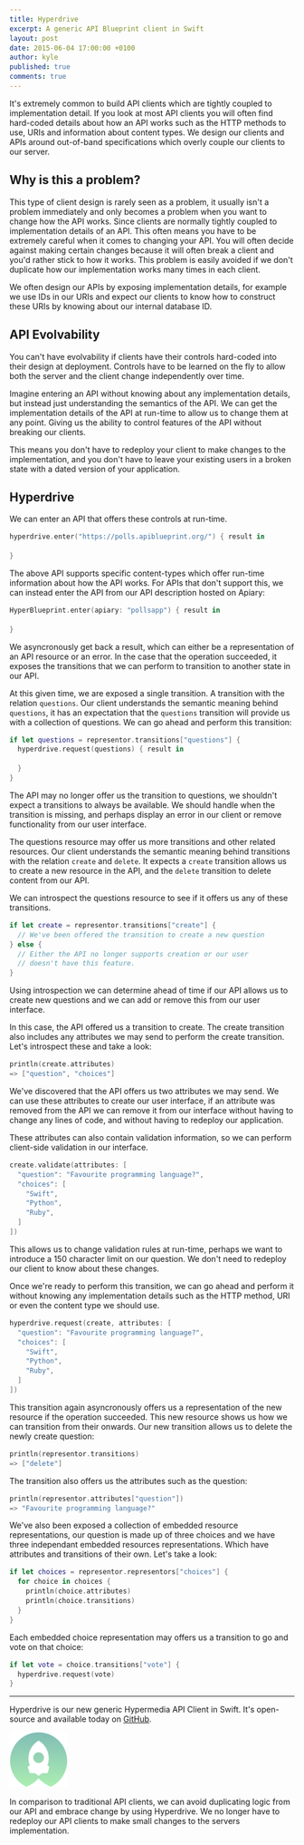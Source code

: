 ```yaml
---
title: Hyperdrive
excerpt: A generic API Blueprint client in Swift
layout: post
date: 2015-06-04 17:00:00 +0100
author: kyle
published: true
comments: true
---
```


It's extremely common to build API clients which are tightly coupled to
implementation detail. If you look at most API clients you will
often find hard-coded details about how an API works such as the HTTP
methods to use, URIs and information about content types. We design our
clients and APIs around out-of-band specifications which overly couple
our clients to our server.

## Why is this a problem?

This type of client design is rarely seen as a problem, it usually isn't
a problem immediately and only becomes a problem when you want to
change how the API works. Since clients are normally tightly coupled
to implementation details of an API. This often means you have to be
extremely careful when it comes to changing your API. You will often decide
against making certain changes because it will often break a client and
you'd rather stick to how it works. This problem is easily avoided if we
don't duplicate how our implementation works many times in each client.

We often design our APIs by exposing implementation details, for example
we use IDs in our URIs and expect our clients to know how to construct
these URIs by knowing about our internal database ID.

## API Evolvability

You can't have evolvability if clients have their controls hard-coded into
their design at deployment. Controls have to be learned on the fly to
allow both the server and the client change independently over time.

Imagine entering an API without knowing about any implementation details,
but instead just understanding the semantics of the API. We can get the
implementation details of the API at run-time to allow us to change them at
any point. Giving us the ability to control features of the API
without breaking our clients.

This means you don't have to redeploy your client to make changes to
the implementation, and you don't have to leave your existing users in
a broken state with a dated version of your application.

## Hyperdrive

We can enter an API that offers these controls at run-time.

```swift
hyperdrive.enter("https://polls.apiblueprint.org/") { result in

}
```

The above API supports specific content-types which offer run-time information
about how the API works. For APIs that don't support this, we can instead
enter the API from our API description hosted on Apiary:

```swift
HyperBlueprint.enter(apiary: "pollsapp") { result in

}
```

We asyncronously get back a result, which can either be a representation
of an API resource or an error. In the case that the operation succeeded,
it exposes the transitions that we can perform to transition to another
state in our API.

At this given time, we are exposed a single transition. A transition with
the relation `questions`. Our client understands the semantic meaning
behind `questions`, it has an expectation that the `questions` transition
will provide us with a collection of questions. We can go ahead and
perform this transition:

```swift
if let questions = representor.transitions["questions"] {
  hyperdrive.request(questions) { result in

  }
}
```

The API may no longer offer us the transition to questions, we shouldn't
expect a transitions to always be available. We should handle when the
transition is missing, and perhaps display an error in our client or remove
functionality from our user interface.

The questions resource may offer us more transitions and other related
resources. Our client understands the semantic meaning behind transitions
with the relation `create` and `delete`. It expects a `create` transition
allows us to create a new resource in the API, and the `delete` transition
to delete content from our API.

We can introspect the questions resource to see if it offers us any of
these transitions.

```swift
if let create = representor.transitions["create"] {
  // We've been offered the transition to create a new question
} else {
  // Either the API no longer supports creation or our user
  // doesn't have this feature.
}
```

Using introspection we can determine ahead of time if our API allows us
to create new questions and we can add or remove this from our user interface.

In this case, the API offered us a transition to create. The create
transition also includes any attributes we may send to perform
the create transition. Let's introspect these and take a look:

```swift
println(create.attributes)
=> ["question", "choices"]
```

We've discovered that the API offers us two attributes we may send. We
can use these attributes to create our user interface, if an attribute was
removed from the API we can remove it from our interface without having to
change any lines of code, and without having to redeploy our application.

These attributes can also contain validation information, so we can perform
client-side validation in our interface.

```swift
create.validate(attributes: [
  "question": "Favourite programming language?",
  "choices": [
    "Swift",
    "Python",
    "Ruby",
  ]
])
```

This allows us to change validation rules at run-time, perhaps we want
to introduce a 150 character limit on our question. We don't need to
redeploy our client to know about these changes.

Once we're ready to perform this transition, we can go ahead and perform
it without knowing any implementation details such as the HTTP method, URI
or even the content type we should use.

```swift
hyperdrive.request(create, attributes: [
  "question": "Favourite programming language?",
  "choices": [
    "Swift",
    "Python",
    "Ruby",
  ]
])
```

This transition again asyncronously offers us a representation of the new
resource if the operation succeeded. This new resource shows us how we
can transition from their onwards. Our new transition allows us to delete
the newly create question:

```swift
println(representor.transitions)
=> ["delete"]
```

The transition also offers us the attributes such as the question:

```swift
println(representor.attributes["question"])
=> "Favourite programming language?"
```

We've also been exposed a collection of embedded resource representations,
our question is made up of three choices and we have three independant
embedded resources representations. Which have attributes and transitions
of their own. Let's take a look:

```swift
if let choices = representor.representors["choices"] {
  for choice in choices {
    println(choice.attributes)
    println(choice.transitions)
  }
}
```

Each embedded choice representation may offers us a transition to go
and vote on that choice:

```swift
if let vote = choice.transitions["vote"] {
  hyperdrive.request(vote)
}
```

---

Hyperdrive is our new generic Hypermedia API Client in Swift. It's
open-source and available today on [GitHub](https://github.com/the-hypermedia-project/Hyperdrive).

![Hyperdrive](/images/Hyperdrive.png)

In comparison to traditional API clients, we can avoid duplicating logic
from our API and embrace change by using Hyperdrive. We no longer have to
redeploy our API clients to make small changes to the servers implementation.

